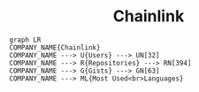 <h1 align="center">Chainlink</h1>

```mermaid
graph LR
COMPANY_NAME{Chainlink}
COMPANY_NAME ---> U{Users} ---> UN[32]
COMPANY_NAME ---> R{Repositories} ---> RN[394]
COMPANY_NAME ---> G{Gists} ---> GN[63]
COMPANY_NAME ---> ML{Most Used<br>Languages}
```
